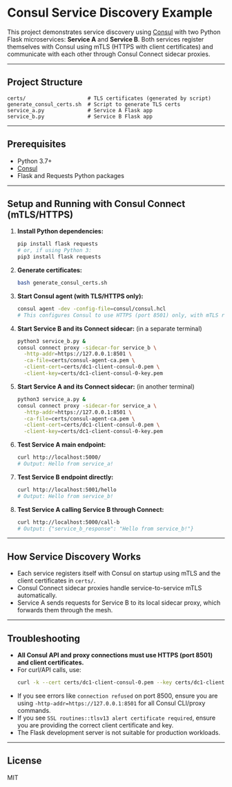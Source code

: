 # Consul Service Discovery Example

This project demonstrates service discovery using [Consul](https://www.consul.io/) with two Python Flask microservices: **Service A** and **Service B**. Both services register themselves with Consul using mTLS (HTTPS with client certificates) and communicate with each other through Consul Connect sidecar proxies.

---

## Project Structure

```
certs/                    # TLS certificates (generated by script)
generate_consul_certs.sh  # Script to generate TLS certs
service_a.py              # Service A Flask app
service_b.py              # Service B Flask app
```

---

## Prerequisites
- Python 3.7+
- [Consul](https://www.consul.io/downloads)
- Flask and Requests Python packages

---

## Setup and Running with Consul Connect (mTLS/HTTPS)

1. **Install Python dependencies:**
   ```bash
   pip install flask requests
   # or, if using Python 3:
   pip3 install flask requests
   ```

2. **Generate certificates:**
   ```bash
   bash generate_consul_certs.sh
   ```

3. **Start Consul agent (with TLS/HTTPS only):**
   ```bash
   consul agent -dev -config-file=consul/consul.hcl
   # This configures Consul to use HTTPS (port 8501) only, with mTLS required for all clients.
   ```

4. **Start Service B and its Connect sidecar:** (in a separate terminal)
   ```bash
   python3 service_b.py &
   consul connect proxy -sidecar-for service_b \
     -http-addr=https://127.0.0.1:8501 \
     -ca-file=certs/consul-agent-ca.pem \
     -client-cert=certs/dc1-client-consul-0.pem \
     -client-key=certs/dc1-client-consul-0-key.pem
   ```

5. **Start Service A and its Connect sidecar:** (in another terminal)
   ```bash
   python3 service_a.py &
   consul connect proxy -sidecar-for service_a \
     -http-addr=https://127.0.0.1:8501 \
     -ca-file=certs/consul-agent-ca.pem \
     -client-cert=certs/dc1-client-consul-0.pem \
     -client-key=certs/dc1-client-consul-0-key.pem
   ```

6. **Test Service A main endpoint:**
   ```bash
   curl http://localhost:5000/
   # Output: Hello from service_a!
   ```

7. **Test Service B endpoint directly:**
   ```bash
   curl http://localhost:5001/hello
   # Output: Hello from service_b!
   ```

8. **Test Service A calling Service B through Connect:**
   ```bash
   curl http://localhost:5000/call-b
   # Output: {"service_b_response": "Hello from service_b!"}
   ```

---

## How Service Discovery Works
- Each service registers itself with Consul on startup using mTLS and the client certificates in `certs/`.
- Consul Connect sidecar proxies handle service-to-service mTLS automatically.
- Service A sends requests for Service B to its local sidecar proxy, which forwards them through the mesh.

---

## Troubleshooting
- **All Consul API and proxy connections must use HTTPS (port 8501) and client certificates.**
- For curl/API calls, use:
  ```bash
  curl -k --cert certs/dc1-client-consul-0.pem --key certs/dc1-client-consul-0-key.pem https://127.0.0.1:8501/v1/agent/services
  ```
- If you see errors like `connection refused` on port 8500, ensure you are using `-http-addr=https://127.0.0.1:8501` for all Consul CLI/proxy commands.
- If you see `SSL routines::tlsv13 alert certificate required`, ensure you are providing the correct client certificate and key.
- The Flask development server is not suitable for production workloads.

---

## License
MIT 